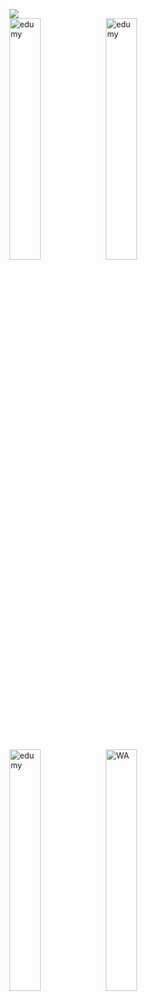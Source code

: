 ![](https://visitor-badge.laobi.icu/badge?page_id=Supriyanto6543.Supriyanto6543)
<br>
<a href="mailto:powerrender73@gmail.com" target="_blank"><img src="https://i.ibb.co/n0k1vRH/email.png" alt="edumy" style="width: 33%;" border="0"></a>
<a href="https://web.facebook.com/powerrenderdeveloper" target="_blank"><img src="https://i.ibb.co/s6Z7dhv/facebook.png" alt="edumy" style="width: 33%;" border="0"></a>
<a href="https://codecanyon.net/user/powerrenderdev/follow" target="_blank"><img src="https://i.ibb.co/tCR05T9/envato.png" alt="edumy" style="width: 33%;" border="0"></a>
<a href="http://wa.me/+6285695525342" target="_blank"><img src="https://i.ibb.co/pxXwDJP/wa-envato-follow.png" alt="WA" style="width: 33%;" border="0"></a>
